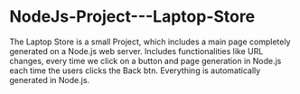 # NodeJs-Project---Laptop-Store
The Laptop Store is a small Project, which includes a main page completely generated on a Node.js web server. Includes functionalities like URL changes, every time we click on a button and page generation in Node.js each time the users clicks the Back btn. Everything is automatically generated in Node.js.



